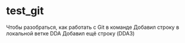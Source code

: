 # test_git
Чтобы разобраться, как работать с Git в команде
Добавил строку в локальной ветке DDA
Добавил ещё строку (DDA3)
